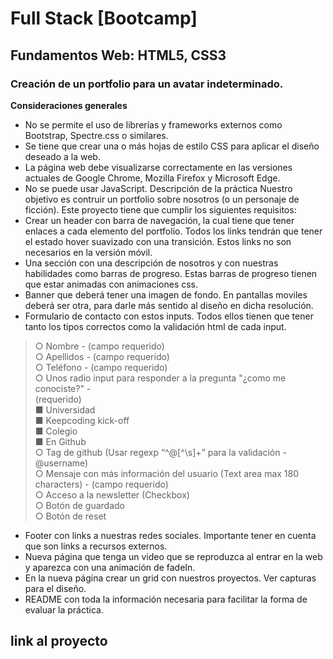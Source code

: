 # Full Stack [Bootcamp]

## Fundamentos Web: HTML5, CSS3

### Creación de un portfolio para un avatar indeterminado.


**Consideraciones generales**

* No se permite el uso de librerías y frameworks externos como Bootstrap,
Spectre.css o similares.
* Se tiene que crear una o más hojas de estilo CSS para aplicar el diseño deseado a
la web.
* La página web debe visualizarse correctamente en las versiones actuales de Google
Chrome, Mozilla Firefox y Microsoft Edge.
* No se puede usar JavaScript.
Descripción de la práctica
Nuestro objetivo es contruir un portfolio sobre nosotros (o un personaje de ficción). Este
proyecto tiene que cumplir los siguientes requisitos:
* Crear un header con barra de navegación, la cual tiene que tener enlaces a cada
elemento del portfolio. Todos los links tendrán que tener el estado hover suavizado
con una transición. Estos links no son necesarios en la versión móvil.
* Una sección con una descripción de nosotros y con nuestras habilidades como
barras de progreso. Estas barras de progreso tienen que estar animadas con
animaciones css.
* Banner que deberá tener una imagen de fondo. En pantallas moviles deberá ser
otra, para darle más sentido al diseño en dicha resolución.
* Formulario de contacto con estos inputs. Todos ellos tienen que tener tanto los tipos
correctos como la validación html de cada input.
> ○ Nombre - (campo requerido)  
> ○ Apellidos - (campo requerido)  
> ○ Teléfono - (campo requerido)  
> ○ Unos radio input para responder a la pregunta "¿como me conociste?" -  
(requerido)  
> ■ Universidad  
> ■ Keepcoding kick-off  
> ■ Colegio  
> ■ En Github  
> ○ Tag de github (Usar regexp “^@[^\s]+” para la validación - @username)  
> ○ Mensaje con más información del usuario (Text area max 180 characters) -
(campo requerido)  
> ○ Acceso a la newsletter (Checkbox)  
> ○ Botón de guardado  
> ○ Botón de reset  
* Footer con links a nuestras redes sociales. Importante tener en cuenta que son links
a recursos externos.  
* Nueva página que tenga un video que se reproduzca al entrar en la web y aparezca
con una animación de fadeIn.  
* En la nueva página crear un grid con nuestros proyectos. Ver capturas para el
diseño.  
* README con toda la información necesaria para facilitar la forma de evaluar la
práctica. 

## link al proyecto

